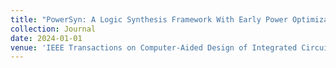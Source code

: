 ```yaml
---
title: "PowerSyn: A Logic Synthesis Framework With Early Power Optimization"
collection: Journal
date: 2024-01-01
venue: 'IEEE Transactions on Computer-Aided Design of Integrated Circuits and Systems'
---
```

